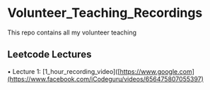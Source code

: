 # Volunteer_Teaching_Recordings
This repo contains all my volunteer teaching
## Leetcode Lectures
• Lecture 1: [1_hour_recording_video]([https://www.google.com](https://www.facebook.com/iCodeguru/videos/656475807055397)
